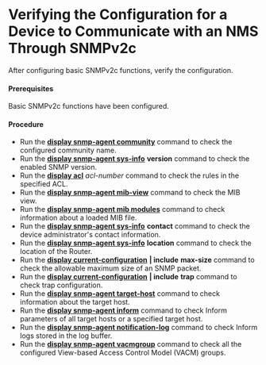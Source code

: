 Verifying the Configuration for a Device to Communicate with an NMS Through SNMPv2c
===================================================================================

After configuring basic SNMPv2c functions, verify the configuration.

#### Prerequisites

Basic SNMPv2c functions have been configured.


#### Procedure

* Run the [**display snmp-agent community**](cmdqueryname=display+snmp-agent+community) command to check the configured community name.
* Run the [**display snmp-agent sys-info**](cmdqueryname=display+snmp-agent+sys-info) **version** command to check the enabled SNMP version.
* Run the [**display acl**](cmdqueryname=display+acl) *acl-number* command to check the rules in the specified ACL.
* Run the [**display snmp-agent mib-view**](cmdqueryname=display+snmp-agent+mib-view) command to check the MIB view.
* Run the [**display snmp-agent mib modules**](cmdqueryname=display+snmp-agent+mib+modules) command to check information about a loaded MIB file.
* Run the [**display snmp-agent sys-info**](cmdqueryname=display+snmp-agent+sys-info) **contact** command to check the device administrator's contact information.
* Run the [**display snmp-agent sys-info**](cmdqueryname=display+snmp-agent+sys-info) **location** command to check the location of the Router.
* Run the [**display current-configuration**](cmdqueryname=display+current-configuration) **| include** **max-size** command to check the allowable maximum size of an SNMP packet.
* Run the [**display current-configuration**](cmdqueryname=display+current-configuration) **| include** **trap** command to check trap configuration.
* Run the [**display snmp-agent target-host**](cmdqueryname=display+snmp-agent+target-host) command to check information about the target host.
* Run the [**display snmp-agent inform**](cmdqueryname=display+snmp-agent+inform) command to check Inform parameters of all target hosts or a specified target host.
* Run the [**display snmp-agent notification-log**](cmdqueryname=display+snmp-agent+notification-log) command to check Inform logs stored in the log buffer.
* Run the [**display snmp-agent vacmgroup**](cmdqueryname=display+snmp-agent+vacmgroup) command to check all the configured View-based Access Control Model (VACM) groups.